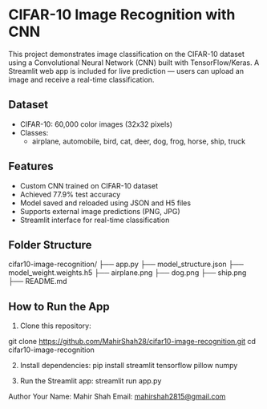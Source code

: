# CIFAR-10 Image Recognition with CNN

This project demonstrates image classification on the CIFAR-10 dataset using a Convolutional Neural Network (CNN) built with TensorFlow/Keras. A Streamlit web app is included for live prediction — users can upload an image and receive a real-time classification.

## Dataset

- CIFAR-10: 60,000 color images (32x32 pixels)
- Classes:
  - airplane, automobile, bird, cat, deer, dog, frog, horse, ship, truck

## Features

- Custom CNN trained on CIFAR-10 dataset
- Achieved 77.9% test accuracy
- Model saved and reloaded using JSON and H5 files
- Supports external image predictions (PNG, JPG)
- Streamlit interface for real-time classification

## Folder Structure
cifar10-image-recognition/
├── app.py
├── model_structure.json
├── model_weight.weights.h5
├── airplane.png
├── dog.png
├── ship.png
├── README.md

## How to Run the App

1. Clone this repository:

git clone https://github.com/MahirShah28/cifar10-image-recognition.git
cd cifar10-image-recognition

2. Install dependencies:
   pip install streamlit tensorflow pillow numpy
   
3. Run the Streamlit app:
   streamlit run app.py

Author
Your Name: Mahir Shah
Email: mahirshah2815@gmail.com







